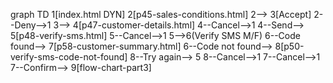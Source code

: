 graph TD
1[index.html DYN]
2[p45-sales-conditions.html]
2-->
3[Accept]
2--Deny-->1
3-->
4[p47-customer-details.html]
4--Cancel-->1
4--Send-->
5[p48-verify-sms.html]
5--Cancel-->1
5-->6(Verify SMS M/F)
6--Code found-->
7[p58-customer-summary.html]
6--Code not found-->
8[p50-verify-sms-code-not-found]
8--Try again-->
5
8--Cancel-->1
7--Cancel-->1
7--Confirm-->
9[flow-chart-part3]
